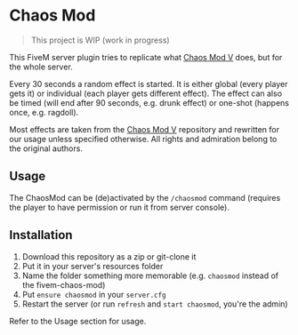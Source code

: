 # Chaos Mod

> This project is WIP (work in progress)

This FiveM server plugin tries to replicate what [Chaos Mod V](https://github.com/gta-chaos-mod/ChaosModV) does, but for the whole server.

Every 30 seconds a random effect is started. It is either global (every player gets it) or individual (each player gets different effect). The effect can also be timed (will end after 90 seconds, e.g. drunk effect) or one-shot (happens once, e.g. ragdoll).

Most effects are taken from the [Chaos Mod V](https://github.com/gta-chaos-mod/ChaosModV) repository and rewritten for our usage unless specified otherwise. All rights and admiration belong to the original authors.

## Usage

The ChaosMod can be (de)activated by the `/chaosmod` command (requires the player to have permission or run it from server console).

## Installation

1. Download this repository as a zip or git-clone it
2. Put it in your server's resources folder
3. Name the folder something more memorable (e.g. `chaosmod` instead of the fivem-chaos-mod)
4. Put `ensure chaosmod` in your `server.cfg`
5. Restart the server (or run `refresh` and `start chaosmod`, you're the admin)

Refer to the Usage section for usage.
